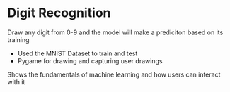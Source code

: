 # Digit Recognition

Draw any digit from 0-9 and the model will make a prediciton based on its training

- Used the MNIST Dataset to train and test
- Pygame for drawing and capturing user drawings

Shows the fundamentals of machine learning and how users can interact with it

